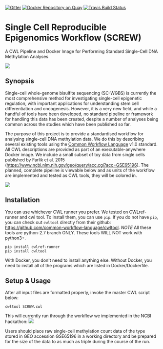 [![Gitter](https://img.shields.io/gitter/room/nwjs/nw.js.svg)](https://gitter.im/NCBI-March-Hackathon-CWL-Team/Lobby)
[![Docker Repository on Quay](https://quay.io/repository/epigenomicscrew/screw/status "Docker Repository on Quay")](https://quay.io/repository/ncbi-hackathons/screw)
[![Travis Build Status](https://travis-ci.org/Epigenomics-Screw/Screw.svg?branch=master)](https://travis-ci.org/Epigenomics-Screw/Screw)

# Single Cell Reproducible Epigenomics Workflow (SCREW)

A CWL Pipeline and Docker Image for Performing Standard Single-Cell DNA Methylation Analyses

![](logo_design/screw_logo_240.png)

## Synopsis

Single-cell whole-genome bisulfite sequencing (SC-WGBS) is currently the most comprehensive method for investigating single-cell epigenetic regulation, with important applications for understanding stem cell differentiation and oncogenesis. However, it is a very new field, and while a handful of tools have been developed, no standard pipeline or framework for handling this data has been created, despite a number of analyses being common across the studies which have been published so far.

The purpose of this project is to provide a standardised workflow for analysing single-cell DNA methylation data. We do this by describing several existing tools using the [Common Workflow Language](http://www.commonwl.org) v1.0 standard. All CWL descriptions are provided as part of an executable-anywhere Docker image. We include a small subset of toy data from single cells published by Farlik et al. 2015 (https://www.ncbi.nlm.nih.gov/geo/query/acc.cgi?acc=GSE65196). The planned, complete pipeline is viewable below and as units of the workflow are implemented and tested as CWL tools, they will be colored in.

![](planning/workflow_diagram.png)


## Installation

You can use whichever CWL runner you prefer. We tested on CWLref-runner and cwl tool.  To install them, you can use `pip`. If you do not have `pip`, you can check out `cwltool` directly from their github: https://github.com/common-workflow-language/cwltool. *NOTE* All these tools are python-2.7 branch ONLY. These tools WILL NOT work with python3+.

```
pip install cwlref-runner
pip install cwltool
```

With Docker, you don't need to install anything else.  Without Docker, you need to install all of the programs which are listed in Docker/Dockerfile.

## Setup & Usage

After all input files are formatted properly, invoke the master CWL script below:

```
cwltool SCREW.cwl
```

This will currently run through the workflow we implemented in the NCBI hackathon: ![](planning/hackathon_results.png)

Users should place raw single-cell methylation count data of the type stored in GEO accession GSE65196 in a working directory and be prepared for the size of the data to as much as triple during the course of the run.

